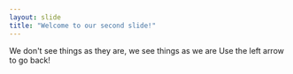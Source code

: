 ```yaml
---
layout: slide
title: "Welcome to our second slide!"
---
```

We don't see things as they are, we see things as we are
Use the left arrow to go back!
